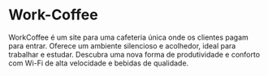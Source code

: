 # Work-Coffee
WorkCoffee é um site para uma cafeteria única onde os clientes pagam para entrar. Oferece um ambiente silencioso e acolhedor, ideal para trabalhar e estudar. Descubra uma nova forma de produtividade e conforto com Wi-Fi de alta velocidade e bebidas de qualidade.
